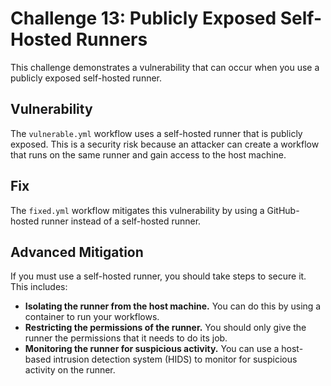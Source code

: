 # Challenge 13: Publicly Exposed Self-Hosted Runners

This challenge demonstrates a vulnerability that can occur when you use a publicly exposed self-hosted runner.

## Vulnerability

The `vulnerable.yml` workflow uses a self-hosted runner that is publicly exposed. This is a security risk because an attacker can create a workflow that runs on the same runner and gain access to the host machine.

## Fix

The `fixed.yml` workflow mitigates this vulnerability by using a GitHub-hosted runner instead of a self-hosted runner.

## Advanced Mitigation

If you must use a self-hosted runner, you should take steps to secure it. This includes:

*   **Isolating the runner from the host machine.** You can do this by using a container to run your workflows.
*   **Restricting the permissions of the runner.** You should only give the runner the permissions that it needs to do its job.
*   **Monitoring the runner for suspicious activity.** You can use a host-based intrusion detection system (HIDS) to monitor for suspicious activity on the runner.
